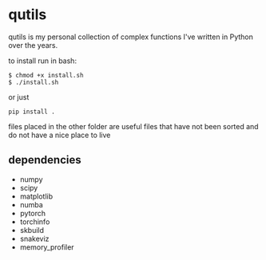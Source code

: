 # qutils

qutils is my personal collection of complex functions I've written in Python over the years.

to install run in bash:
```
$ chmod +x install.sh
$ ./install.sh
```
or just
```
pip install .
```

files placed in the other folder are useful files that have not been sorted and do not have a nice place to live

## dependencies
 - numpy
 - scipy
 - matplotlib
 - numba
 - pytorch
 - torchinfo
 - skbuild
 - snakeviz
 - memory_profiler